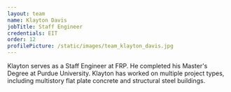 ```yaml
---
layout: team
name: Klayton Davis
jobTitle: Staff Engineer
credentials: EIT
order: 12
profilePicture: /static/images/team_klayton_davis.jpg
---
```

Klayton serves as a Staff Engineer at FRP.  He completed his Master's Degree at Purdue University.  Klayton has worked on multiple project types, including multistory flat plate concrete and structural steel buildings.
